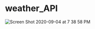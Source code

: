 # weather_API


![Screen Shot 2020-09-04 at 7 38 58 PM](https://user-images.githubusercontent.com/41492852/92291298-a57f7c00-eedd-11ea-8b57-dbfa9603b5f7.png)
